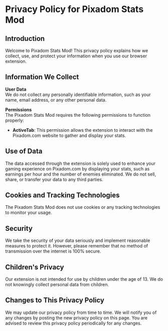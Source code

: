 # Privacy Policy for Pixadom Stats Mod
## Introduction

Welcome to Pixadom Stats Mod! This privacy policy explains how we collect, use, and protect your information when you use our browser extension.

## Information We Collect

**User Data**  
We do not collect any personally identifiable information, such as your name, email address, or any other personal data.

**Permissions**  
The Pixadom Stats Mod requires the following permissions to function properly:
- **ActiveTab**: This permission allows the extension to interact with the Pixadom.com website to gather and display your stats.

## Use of Data

The data accessed through the extension is solely used to enhance your gaming experience on Pixadom.com by displaying your stats, such as earnings per hour and the number of enemies eliminated. We do not sell, share, or transfer your data to any third parties.

## Cookies and Tracking Technologies

The Pixadom Stats Mod does not use cookies or any tracking technologies to monitor your usage.

## Security

We take the security of your data seriously and implement reasonable measures to protect it. However, please remember that no method of transmission over the internet is 100% secure.

## Children's Privacy

Our extension is not intended for use by children under the age of 13. We do not knowingly collect personal data from children.

## Changes to This Privacy Policy

We may update our privacy policy from time to time. We will notify you of any changes by posting the new privacy policy on this page. You are advised to review this privacy policy periodically for any changes.
